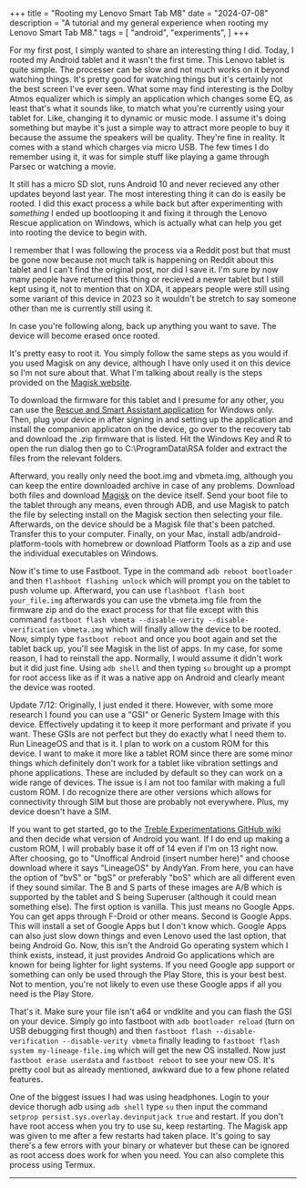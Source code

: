 +++
title = "Rooting my Lenovo Smart Tab M8"
date = "2024-07-08"
description = "A tutorial and my general experience when rooting my Lenovo Smart Tab M8."
tags = [
    "android",
    "experiments",
]
+++

For my first post, I simply wanted to share an interesting thing I did. Today, I rooted my Android tablet and it wasn't the first time. This Lenovo tablet is quite simple. The processer can be slow and not much works on it beyond watching things. It's pretty good for watching things but it's certainly not the best screen I've ever seen. What some may find interesting is the Dolby Atmos equalizer which is simply an application which changes some EQ, as least that's what it sounds like, to match what you're currently using your tablet for. Like, changing it to dynamic or music mode. I assume it's doing something but maybe it's just a simple way to attract more people to buy it because the assume the speakers will be quality. They're fine in reality. It comes with a stand which charges via micro USB. The few times I do remember using it, it was for simple stuff like playing a game through Parsec or watching a movie. 

It still has a micro SD slot, runs Android 10 and never recieved any other updates beyond last year. The most interesting thing it can do is easily be rooted. I did this exact process a while back but after experimenting with _something_ I ended up bootlooping it and fixing it through the Lenovo Rescue application on Windows, which is actually what can help you get into rooting the device to begin with. 

I remember that I was following the process via a Reddit post but that must be gone now because not much talk is happening on Reddit about this tablet and I can't find the original post, nor did I save it. I'm sure by now many people have returned this thing or recieved a newer tablet but I still kept using it, not to mention that on XDA, it appears people were still using some variant of this device in 2023 so it wouldn't be stretch to say someone other than me is currently still using it. 

In case you're following along, back up anything you want to save. The device will become erased once rooted.

It's pretty easy to root it. You simply follow the same steps as you would if you used Magisk on any device, although I have only used it on this device so I'm not sure about that. What I'm talking about really is the steps provided on the [Magisk website](https://topjohnwu.github.io/Magisk/install.html). 

To download the firmware for this tablet and I presume for any other, you can use the [Rescue and Smart Assistant application](https://en-us.support.motorola.com/app/answers/detail/a_id/158726/~/download-rescue-%26-smart-assistant-%28pc-only%29) for Windows only. Then, plug your device in after signing in and setting up the application and install the companion applicaton on the device, go over to the recovery tab and download the .zip firmware that is listed. Hit the Windows Key and R to open the run dialog then go to C:\ProgramData\RSA folder and extract the files from the relevant folders. 

Afterward, you really only need the boot.img and vbmeta.img, although you can keep the entire downloaded archive in case of any problems. Download both files and download [Magisk](https://github.com/topjohnwu/Magisk/releases/latest/) on the device itself. Send your boot file to the tablet through any means, even through ADB, and use Magisk to patch the file by selecting install on the Magisk section then selecting your file. Afterwards, on the device should be a Magisk file that's been patched. Transfer this to your computer. Finally, on your Mac, install adb/android-platform-tools with homebrew or download Platform Tools as a zip and use the individual executables on Windows. 

Now it's time to use Fastboot. Type in the command `adb reboot bootloader` and then `flashboot flashing unlock` which will prompt you on the tablet to push volume up. Afterward, you can use `flashboot flash boot your_file.img` afterwards you can use the vbmeta.img file from the firmware zip and do the exact process for that file except with this command `fastboot flash vbmeta --disable-verity --disable-verification vbmeta.img` which will finally allow the device to be rooted. Now, simply type `fastboot reboot` and once you boot again and set the tablet back up, you'll see Magisk in the list of apps. In my case, for some reason, I had to reinstall the app. Normally, I would assume it didn't work but it did just fine. Using `adb shell` and then typing `su` brought up a prompt for root access like as if it was a native app on Android and clearly meant the device was rooted.

Update 7/12: Originally, I just ended it there. However, with some more research I found you can use a "GSI" or Generic System Image with this device. Effectively updating it to keep it more performant and private if you want. These GSIs are not perfect but they do exactly what I need them to. Run LineageOS and that is it. I plan to work on a custom ROM for this device. I want to make it more like a tablet ROM since there are some minor things which definitely don't work for a tablet like vibration settings and phone applications. These are included by default so they can work on a wide range of devices. The issue is I am not too familar with making a full custom ROM. I do recognize there are other versions which allows for connectivity through SIM but those are probably not everywhere. Plus, my device doesn't have a SIM.

If you want to get started, go to the [Treble Experimentations GitHub wiki](https://github.com/phhusson/treble_experimentations/wiki/Generic-System-Image-%28GSI%29-list) and then decide what version of Android you want. If I do end up making a custom ROM, I will probably base it off of 14 even if I'm on 13 right now. After choosing, go to "Unoffical Android (insert number here)" and choose download where it says "LineageOS" by AndyYan. From here, you can have the option of "bvS" or "bgS" or preferably "boS" which are all different even if they sound similar. The B and S parts of these images are A/B which is supported by the tablet and S being Superuser (although it could mean something else). The first option is vanilla. This just means no Google Apps. You can get apps through F-Droid or other means. Second is Google Apps. This will install a set of Google Apps but I don't know which. Google Apps can also just slow down things and even Lenovo used the last option, that being Android Go. Now, this isn't the Android Go operating system which I think exists, instead, it just provides Android Go applications which are known for being lighter for light systems. If you need Google app support or something can only be used through the Play Store, this is your best best. Not to mention, you're not likely to even use these Google apps if all you need is the Play Store. 

That's it. Make sure your file isn't a64 or vndklite and you can flash the GSI on your device. Simply go into fastboot with `adb bootloader reload` (turn on USB debugging first though) and then `fastboot flash --disable-verification --disable-verity vbmeta` finally leading to `fastboot flash system my-lineage-file.img` which will get the new OS installed. Now just `fastboot erase userdata` and `fastboot reboot` to see your new OS. It's pretty cool but as already mentioned, awkward due to a few phone related features. 

One of the biggest issues I had was using headphones. Login to your device thorugh adb using `adb shell` type `su` then input the command `setprop persist.sys.overlay.devinputjack true` and restart. If you don't have root access when you try to use su, keep restarting. The Magisk app was given to me after a few restarts had taken place. It's going to say there's a few errors with your binary or whatever but these can be ignored as root access does work for when you need. You can also complete this process using Termux. 
 
---


